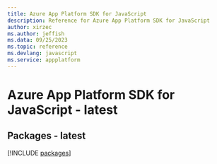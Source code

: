 ```yaml
---
title: Azure App Platform SDK for JavaScript
description: Reference for Azure App Platform SDK for JavaScript
author: xirzec
ms.author: jeffish
ms.data: 09/25/2023
ms.topic: reference
ms.devlang: javascript
ms.service: appplatform
---
```

# Azure App Platform SDK for JavaScript - latest
## Packages - latest
[!INCLUDE [packages](app-platform-index.md)]